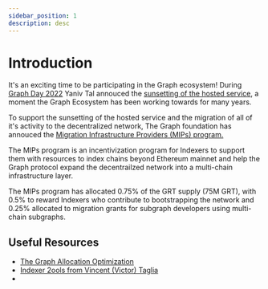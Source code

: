 ```yaml
---
sidebar_position: 1
description: desc
---
```


# Introduction

It's an exciting time to be participating in the Graph ecosystem! During [Graph Day 2022](https://thegraph.com/graph-day/2022/) Yaniv Tal annouced the [sunsetting of the hosted service](https://thegraph.com/blog/sunsetting-hosted-service/), a moment the Graph Ecosystem has been working towards for many years. 

To support the sunsetting of the hosted service and the migration of all of it's activity to the decentralized network, The Graph foundation has annouced the [Migration Infrastructure Providers (MIPs) program.](https://thegraph.com/blog/mips-multi-chain-indexing-incentivized-program)

The MIPs program is an incentivization program for Indexers to support them with resources to index chains beyond Ethereum mainnet and help the Graph protocol expand the decentrailzed network into a multi-chain infrastructure layer.

The MIPs program has allocated 0.75% of the GRT supply (75M GRT), with 0.5% to reward Indexers who contribute to bootstrapping the network and 0.25% allocated to migration grants for subgraph developers using multi-chain subgraphs.


## Useful Resources
- [The Graph Allocation Optimization](https://github.com/anyblockanalytics/thegraph-allocation-optimization/)
- [Indexer 2ools from Vincent (Victor) Taglia](https://indexer-2ools.vincenttaglia.com/#/)
- 



